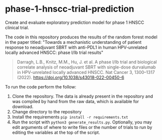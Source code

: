 # phase-1-hnscc-trial-prediction
Create and evaluate exploratory prediction model for phase 1 HNSCC clinical trial.

The code in this repository produces the results of the random forest model in the paper titled: "Towards a mechanistic understanding of patient response to neoadjuvant SBRT with anti-PDL1 in human HPV-unrelated locally advanced HNSCC: phase I/Ib trial results"

> Darragh, L.B., Knitz, M.M., Hu, J. et al. A phase I/Ib trial and biological correlate analysis of neoadjuvant SBRT with single-dose durvalumab in HPV-unrelated locally advanced HNSCC. Nat Cancer 3, 1300–1317 (2022). https://doi.org/10.1038/s43018-022-00450-6

To run the code perform the follow:

1) Clone the repository. The data is already present in the repository and was compiled by hand from the raw data, which is available for download.
2) Change directory to the repository
3) Install the requirements `pip install -r requirements.txt`
4) Run the script with `python3 generate_results.py`. Optionally, you may edit arguments of where to write files or the number of trials to run by editing the variables at the top of the script.
